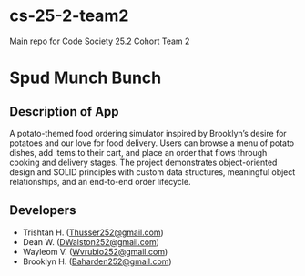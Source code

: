 # cs-25-2-team2
Main repo for Code Society 25.2 Cohort Team 2

# Spud Munch Bunch

## Description of App
A potato-themed food ordering simulator inspired by Brooklyn’s desire for potatoes and our love for food delivery. Users can browse a menu of potato dishes, add items to their cart, and place an order that flows through cooking and delivery stages. The project demonstrates object-oriented design and SOLID principles with custom data structures, meaningful object relationships, and an end-to-end order lifecycle.


## Developers
- Trishtan H. (Thusser252@gmail.com)
- Dean W. (DWalston252@gmail.com)
- Wayleom V. (Wvrubio252@gmail.com)
- Brooklyn H. (Baharden252@gmail.com) 